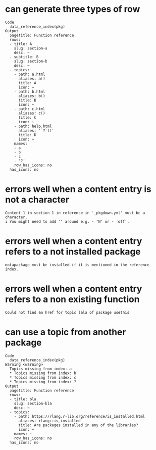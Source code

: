 # can generate three types of row

    Code
      data_reference_index(pkg)
    Output
      pagetitle: Function reference
      rows:
      - title: A
        slug: section-a
        desc: ~
      - subtitle: B
        slug: section-b
        desc: ~
      - topics:
        - path: a.html
          aliases: a()
          title: A
          icon: ~
        - path: b.html
          aliases: b()
          title: B
          icon: ~
        - path: c.html
          aliases: c()
          title: C
          icon: ~
        - path: help.html
          aliases: '`?`()'
          title: D
          icon: ~
        names:
        - a
        - b
        - c
        - '?'
        row_has_icons: no
      has_icons: no
      

# errors well when a content entry is not a character

    Content 1 in section 1 in reference in '_pkgdown.yml' must be a character.
    i You might need to add '' around e.g. - 'N' or - 'off'.

# errors well when a content entry refers to a not installed package

    notapackage must be installed if it is mentioned in the reference index.

# errors well when a content entry refers to a non existing function

    Could not find an href for topic lala of package usethis

# can use a topic from another package

    Code
      data_reference_index(pkg)
    Warning <warning>
      Topics missing from index: a
      * Topics missing from index: b
      * Topics missing from index: c
      * Topics missing from index: ?
    Output
      pagetitle: Function reference
      rows:
      - title: bla
        slug: section-bla
        desc: ~
      - topics:
        - path: https://rlang.r-lib.org/reference/is_installed.html
          aliases: rlang::is_installed
          title: Are packages installed in any of the libraries?
          icon: ~
        names: ~
        row_has_icons: no
      has_icons: no
      

